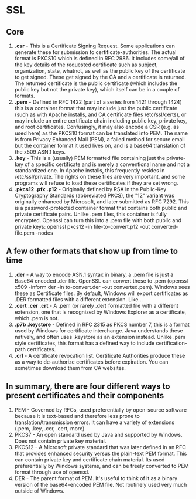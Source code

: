 # SSL

## Core

1. __.csr__ - This is a Certificate Signing Request. Some applications can generate these for submission to certificate-authorities. The actual format is PKCS10 which is defined in RFC 2986. It includes some/all of the key details of the requested certificate such as subject, organization, state, whatnot, as well as the public key of the certificate to get signed. These get signed by the CA and a certificate is returned. The returned certificate is the public certificate (which includes the public key but not the private key), which itself can be in a couple of formats.
1. __.pem__ - Defined in RFC 1422 (part of a series from 1421 through 1424) this is a container format that may include just the public certificate (such as with Apache installs, and CA certificate files /etc/ssl/certs), or may include an entire certificate chain including public key, private key, and root certificates. Confusingly, it may also encode a CSR (e.g. as used here) as the PKCS10 format can be translated into PEM. The name is from Privacy Enhanced Mail (PEM), a failed method for secure email but the container format it used lives on, and is a base64 translation of the x509 ASN.1 keys.
1. __.key__ - This is a (usually) PEM formatted file containing just the private-key of a specific certificate and is merely a conventional name and not a standardized one. In Apache installs, this frequently resides in /etc/ssl/private. The rights on these files are very important, and some programs will refuse to load these certificates if they are set wrong.
1. __.pkcs12__ __.pfx__ __.p12__ - Originally defined by RSA in the Public-Key Cryptography Standards (abbreviated PKCS), the "12" variant was originally enhanced by Microsoft, and later submitted as RFC 7292. This is a password-protected container format that contains both public and private certificate pairs. Unlike .pem files, this container is fully encrypted. Openssl can turn this into a .pem file with both public and private keys: openssl pkcs12 -in file-to-convert.p12 -out converted-file.pem -nodes

## A few other formats that show up from time to time

1. __.der__ - A way to encode ASN.1 syntax in binary, a .pem file is just a Base64 encoded .der file. OpenSSL can convert these to .pem (openssl x509 -inform der -in to-convert.der -out converted.pem). Windows sees these as Certificate files. By default, Windows will export certificates as .DER formatted files with a different extension. Like...
1. __.cert__ __.cer__ __.crt__ - A .pem (or rarely .der) formatted file with a different extension, one that is recognized by Windows Explorer as a certificate, which .pem is not.
1. __.p7b__ __.keystore__ - Defined in RFC 2315 as PKCS number 7, this is a format used by Windows for certificate interchange. Java understands these natively, and often uses .keystore as an extension instead. Unlike .pem style certificates, this format has a defined way to include certification-path certificates.
1. __.crl__ - A certificate revocation list. Certificate Authorities produce these as a way to de-authorize certificates before expiration. You can sometimes download them from CA websites.

## In summary, there are four different ways to present certificates and their components

1. PEM - Governed by RFCs, used preferentially by open-source software because it is text-based and therefore less prone to translation/transmission errors. It can have a variety of extensions (.pem, .key, .cer, .cert, more)
1. PKCS7 - An open standard used by Java and supported by Windows. Does not contain private key material.
1. PKCS12 - A Microsoft private standard that was later defined in an RFC that provides enhanced security versus the plain-text PEM format. This can contain private key and certificate chain material. Its used preferentially by Windows systems, and can be freely converted to PEM format through use of openssl.
1. DER - The parent format of PEM. It's useful to think of it as a binary version of the base64-encoded PEM file. Not routinely used very much outside of Windows.
